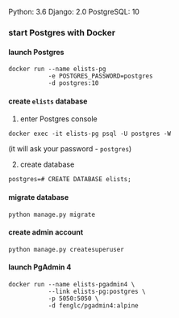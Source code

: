 
Python: 3.6
Django: 2.0
PostgreSQL: 10

### start Postgres with Docker

#### launch Postgres
```
docker run --name elists-pg
           -e POSTGRES_PASSWORD=postgres
           -d postgres:10
```

#### create `elists` database

1. enter Postgres console
```
docker exec -it elists-pg psql -U postgres -W
```
(it will ask your password - `postgres`)

2. create database
```
postgres=# CREATE DATABASE elists;
```

#### migrate database
```
python manage.py migrate
```

#### create admin account
```
python manage.py createsuperuser
```

#### launch PgAdmin 4
```
docker run --name elists-pgadmin4 \
           --link elists-pg:postgres \
           -p 5050:5050 \
           -d fenglc/pgadmin4:alpine
```
